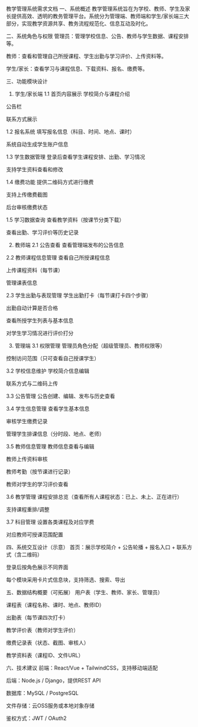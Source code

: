 教学管理系统需求文档
一、系统概述
教学管理系统旨在为学校、教师、学生及家长提供高效、透明的教务管理平台。系统分为管理端、教师端和学生/家长端三大部分，实现教学资源共享、教务流程规范化、信息互动及时化。

二、系统角色与权限
管理员：管理学校信息、公告、教师与学生数据、课程安排等。

教师：查看和管理自己所授课程、学生出勤与学习评价、上传资料等。

学生/家长：查看学习与课程信息、下载资料、报名、缴费等。

三、功能模块设计
1. 学生/家长端
1.1 首页内容展示
学校简介与课程介绍

公告栏

联系方式展示

1.2 报名系统
填写报名信息（科目、时间、地点、课时）

系统自动生成学生账户信息

1.3 学生数据管理
登录后查看学生课程安排、出勤、学习情况

支持学生资料查看和修改

1.4 缴费功能
提供二维码方式进行缴费

支持上传缴费截图

后台审核缴费状态

1.5 学习数据查询
查看教学资料（按课节分类下载）

查看出勤、学习评价等历史记录

2. 教师端
2.1 公告查看
查看管理端发布的公告信息

2.2 教师课程信息管理
查看自己所授课程信息

上传课程资料（每节课）

管理课表信息

2.3 学生出勤与表现管理
学生出勤打卡（每节课打卡四个步骤）

出勤自动计算是否合格

查看所授学生列表与基本信息

对学生学习情况进行评价打分

3. 管理端
3.1 权限管理
管理员角色分配（超级管理员、教师权限等）

控制访问范围（只可查看自己授课学生）

3.2 学校信息维护
学校简介信息编辑

联系方式与二维码上传

3.3 公告管理
公告创建、编辑、发布与历史查看

3.4 学生信息管理
查看学生基本信息

审核学生缴费记录

管理学生排课信息（分时段、地点、老师）

3.5 教师信息管理
教师信息查看与编辑

教师上传资料审核

教师考勤（按节课进行记录）

教师对学生的学习评价查看

3.6 教学管理
课程安排总览（查看所有人课程状态：已上、未上、正在进行）

支持课程重排/调整

3.7 科目管理
设置各类课程及对应学费

对应教师可授课范围配置

四、系统交互设计（示意）
首页：展示学校简介 + 公告轮播 + 报名入口 + 联系方式（含二维码）

登录后按角色展示不同界面

每个模块采用卡片式信息块，支持筛选、搜索、导出

五、数据结构概要（可拓展）
用户表（学生、教师、家长、管理员）

课程表（课程名称、课时、地点、教师ID）

出勤表（每节课四次打卡）

教学评价表（教师对学生评价）

缴费记录表（状态、截图、审核人）

教学资料表（课程ID、文件URL）

六、技术建议
前端：React/Vue + TailwindCSS，支持移动端适配

后端：Node.js / Django，提供REST API

数据库：MySQL / PostgreSQL

文件存储：云OSS服务或本地对象存储

鉴权方式：JWT / OAuth2